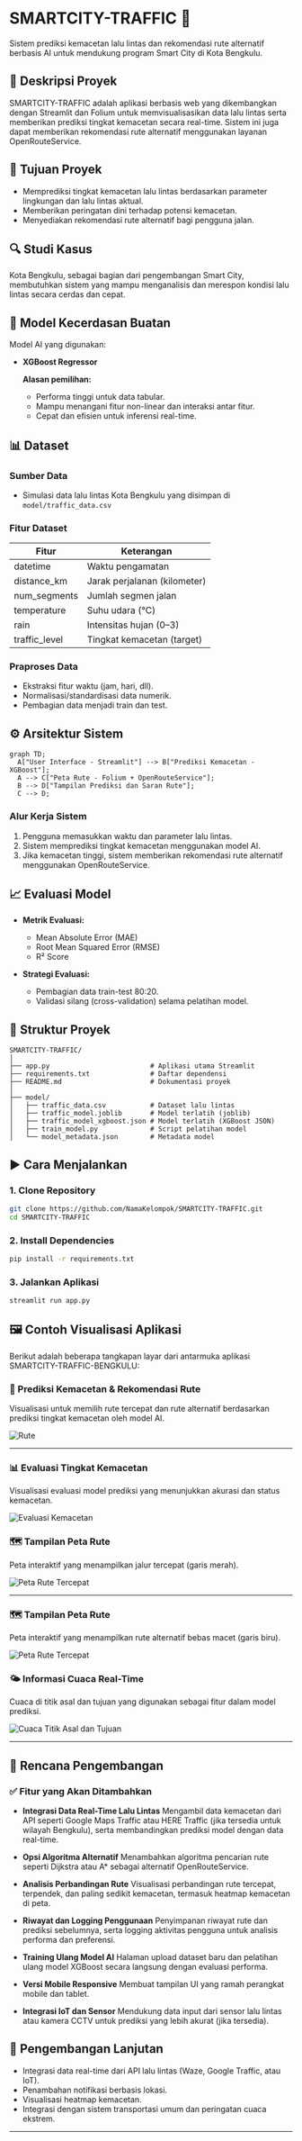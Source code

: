 # SMARTCITY-TRAFFIC 🚦

Sistem prediksi kemacetan lalu lintas dan rekomendasi rute alternatif berbasis AI untuk mendukung program Smart City di Kota Bengkulu.

## 📌 Deskripsi Proyek

SMARTCITY-TRAFFIC adalah aplikasi berbasis web yang dikembangkan dengan Streamlit dan Folium untuk memvisualisasikan data lalu lintas serta memberikan prediksi tingkat kemacetan secara real-time. Sistem ini juga dapat memberikan rekomendasi rute alternatif menggunakan layanan OpenRouteService.

## 🎯 Tujuan Proyek

* Memprediksi tingkat kemacetan lalu lintas berdasarkan parameter lingkungan dan lalu lintas aktual.
* Memberikan peringatan dini terhadap potensi kemacetan.
* Menyediakan rekomendasi rute alternatif bagi pengguna jalan.

## 🔍 Studi Kasus

Kota Bengkulu, sebagai bagian dari pengembangan Smart City, membutuhkan sistem yang mampu menganalisis dan merespon kondisi lalu lintas secara cerdas dan cepat.

## 🧠 Model Kecerdasan Buatan

Model AI yang digunakan:

- **XGBoost Regressor**

  **Alasan pemilihan:**

  - Performa tinggi untuk data tabular.
  - Mampu menangani fitur non-linear dan interaksi antar fitur.
  - Cepat dan efisien untuk inferensi real-time.

## 📊 Dataset

### Sumber Data

- Simulasi data lalu lintas Kota Bengkulu yang disimpan di `model/traffic_data.csv`

### Fitur Dataset

| Fitur          | Keterangan                     |
| -------------- | ----------------------------- |
| datetime       | Waktu pengamatan              |
| distance_km    | Jarak perjalanan (kilometer)  |
| num_segments   | Jumlah segmen jalan           |
| temperature    | Suhu udara (°C)               |
| rain           | Intensitas hujan (0–3)        |
| traffic_level  | Tingkat kemacetan (target)    |

### Praproses Data

- Ekstraksi fitur waktu (jam, hari, dll).
- Normalisasi/standardisasi data numerik.
- Pembagian data menjadi train dan test.

## ⚙ Arsitektur Sistem

```mermaid
graph TD;
  A["User Interface - Streamlit"] --> B["Prediksi Kemacetan - XGBoost"];
  A --> C["Peta Rute - Folium + OpenRouteService"];
  B --> D["Tampilan Prediksi dan Saran Rute"];
  C --> D;
```

### Alur Kerja Sistem

1. Pengguna memasukkan waktu dan parameter lalu lintas.
2. Sistem memprediksi tingkat kemacetan menggunakan model AI.
3. Jika kemacetan tinggi, sistem memberikan rekomendasi rute alternatif menggunakan OpenRouteService.

## 📈 Evaluasi Model

* **Metrik Evaluasi:**

  * Mean Absolute Error (MAE)
  * Root Mean Squared Error (RMSE)
  * R² Score

* **Strategi Evaluasi:**

  * Pembagian data train-test 80:20.
  * Validasi silang (cross-validation) selama pelatihan model.

## 🧩 Struktur Proyek

```
SMARTCITY-TRAFFIC/
│
├── app.py                         # Aplikasi utama Streamlit
├── requirements.txt               # Daftar dependensi
├── README.md                      # Dokumentasi proyek
│
├── model/
│   ├── traffic_data.csv           # Dataset lalu lintas
│   ├── traffic_model.joblib       # Model terlatih (joblib)
│   ├── traffic_model_xgboost.json # Model terlatih (XGBoost JSON)
│   ├── train_model.py             # Script pelatihan model
│   └── model_metadata.json        # Metadata model
```

## ▶ Cara Menjalankan

### 1. Clone Repository

```bash
git clone https://github.com/NamaKelompok/SMARTCITY-TRAFFIC.git
cd SMARTCITY-TRAFFIC
```

### 2. Install Dependencies

```bash
pip install -r requirements.txt
```

### 3. Jalankan Aplikasi

```bash
streamlit run app.py
```

## 🖼️ Contoh Visualisasi Aplikasi

Berikut adalah beberapa tangkapan layar dari antarmuka aplikasi SMARTCITY-TRAFFIC-BENGKULU:

### 🔄 Prediksi Kemacetan & Rekomendasi Rute
Visualisasi untuk memilih rute tercepat dan rute alternatif berdasarkan prediksi tingkat kemacetan oleh model AI.

![Rute](images/gambar_1.png)

---

### 📊 Evaluasi Tingkat Kemacetan
Visualisasi evaluasi model prediksi yang menunjukkan akurasi dan status kemacetan.

![Evaluasi Kemacetan](images/gambar_2.png)

### 🗺️ Tampilan Peta Rute
Peta interaktif yang menampilkan jalur tercepat (garis merah).

![Peta Rute Tercepat](images/gambar_3.png)

---

### 🗺️ Tampilan Peta Rute
Peta interaktif yang menampilkan rute alternatif bebas macet (garis biru).

![Peta Rute Tercepat](images/gambar_4.png)

### 🌤️ Informasi Cuaca Real-Time
Cuaca di titik asal dan tujuan yang digunakan sebagai fitur dalam model prediksi.

![Cuaca Titik Asal dan Tujuan](images/gambar_5.png)

---

## 🔮 Rencana Pengembangan

### ✅ Fitur yang Akan Ditambahkan

* **Integrasi Data Real-Time Lalu Lintas**
  Mengambil data kemacetan dari API seperti Google Maps Traffic atau HERE Traffic (jika tersedia untuk wilayah Bengkulu), serta membandingkan prediksi model dengan data real-time.

* **Opsi Algoritma Alternatif**
  Menambahkan algoritma pencarian rute seperti Dijkstra atau A\* sebagai alternatif OpenRouteService.

* **Analisis Perbandingan Rute**
  Visualisasi perbandingan rute tercepat, terpendek, dan paling sedikit kemacetan, termasuk heatmap kemacetan di peta.

* **Riwayat dan Logging Penggunaan**
  Penyimpanan riwayat rute dan prediksi sebelumnya, serta logging aktivitas pengguna untuk analisis performa dan preferensi.

* **Training Ulang Model AI**
  Halaman upload dataset baru dan pelatihan ulang model XGBoost secara langsung dengan evaluasi performa.

* **Versi Mobile Responsive**
  Membuat tampilan UI yang ramah perangkat mobile dan tablet.

* **Integrasi IoT dan Sensor**
  Mendukung data input dari sensor lalu lintas atau kamera CCTV untuk prediksi yang lebih akurat (jika tersedia).

## 🚀 Pengembangan Lanjutan

* Integrasi data real-time dari API lalu lintas (Waze, Google Traffic, atau IoT).
* Penambahan notifikasi berbasis lokasi.
* Visualisasi heatmap kemacetan.
* Integrasi dengan sistem transportasi umum dan peringatan cuaca ekstrem.

---
